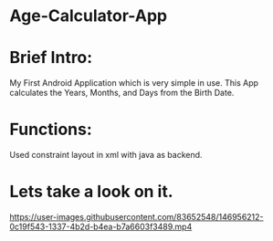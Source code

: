 # Age-Calculator-App

# Brief Intro:

My First Android Application which is very simple in use. 
This App calculates the Years, Months, and Days from the Birth Date.

# Functions:

Used constraint layout in xml with java as backend.




# Lets take a look on it.

https://user-images.githubusercontent.com/83652548/146956212-0c19f543-1337-4b2d-b4ea-b7a6603f3489.mp4

